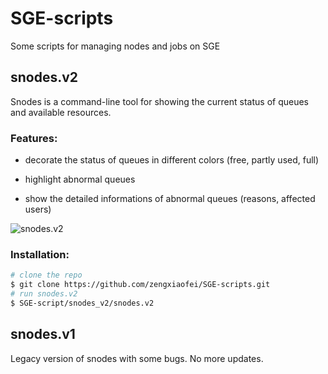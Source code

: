 # SGE-scripts

Some scripts for managing nodes and jobs on SGE

## snodes.v2

Snodes is a command-line tool for showing the current status of queues and available resources.

### Features:

* decorate the status of queues in different colors (free, partly used, full)

* highlight abnormal queues

* show the detailed informations of abnormal queues (reasons, affected users)

![snodes.v2](https://github.com/zengxiaofei/SGE-scripts/blob/master/screenshots/snodes.v2.png)

### Installation:

```bash
# clone the repo
$ git clone https://github.com/zengxiaofei/SGE-scripts.git
# run snodes.v2
$ SGE-script/snodes_v2/snodes.v2
```

## snodes.v1

Legacy version of snodes with some bugs. No more updates.
